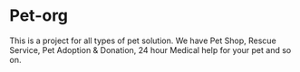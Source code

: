 # Pet-org

This is a project for all types of pet solution. We have Pet Shop, Rescue Service, Pet Adoption & Donation, 24 hour Medical help for your pet and so on. 
